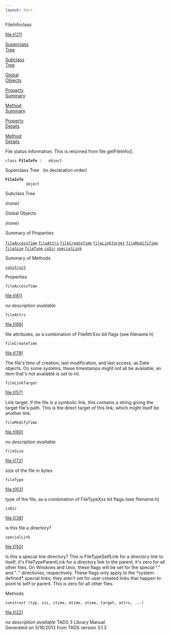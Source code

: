 ```yaml
---
layout: docs
---
```

<span class="title">FileInfo</span><span class="type">class</span>

[file.t](../file/file.t.html)\[[21](../source/file.t.html#21)\]

[Superclass  
Tree](#_SuperClassTree_)

[Subclass  
Tree](#_SubClassTree_)

[Global  
Objects](#_ObjectSummary_)

[Property  
Summary](#_PropSummary_)

[Method  
Summary](#_MethodSummary_)

[Property  
Details](#_Properties_)

[Method  
Details](#_Methods_)



File status information. This is returned from file.getFileInfo().

`class `**`FileInfo`**` :   object`



<span id="_SuperClassTree_"></span>



<span class="hdln">Superclass Tree</span>   (in declaration order)



**`FileInfo`**  
`         object`  
<span id="_SubClassTree_"></span>



<span class="hdln">Subclass Tree</span>  



*(none)* <span id="_ObjectSummary_"></span>



<span class="hdln">Global Objects</span>  



*(none)* <span id="_PropSummary_"></span>



<span class="hdln">Summary of Properties</span>  



[`fileAccessTime`](#fileAccessTime) [`fileAttrs`](#fileAttrs) [`fileCreateTime`](#fileCreateTime) [`fileLinkTarget`](#fileLinkTarget) [`fileModifyTime`](#fileModifyTime) [`fileSize`](#fileSize) [`fileType`](#fileType) [`isDir`](#isDir) [`specialLink`](#specialLink)

<span id="_MethodSummary_"></span>



<span class="hdln">Summary of Methods</span>  



[`construct`](#construct)

<span id="_Properties_"></span>



<span class="hdln">Properties</span>  



<span id="fileAccessTime"></span>

`fileAccessTime`

[file.t](../file/file.t.html)\[[81](../source/file.t.html#81)\]



*no description available*



<span id="fileAttrs"></span>

`fileAttrs`

[file.t](../file/file.t.html)\[[69](../source/file.t.html#69)\]



file attributes, as a combination of FileAttrXxx bit flags (see
filename.h)



<span id="fileCreateTime"></span>

`fileCreateTime`

[file.t](../file/file.t.html)\[[79](../source/file.t.html#79)\]



The file's time of creation, last modification, and last access, as Date
objects. On some systems, these timestamps might not all be available;
an item that's not available is set to nil.



<span id="fileLinkTarget"></span>

`fileLinkTarget`

[file.t](../file/file.t.html)\[[57](../source/file.t.html#57)\]



Link target. If the file is a symbolic link, this contains a string
giving the target file's path. This is the direct target of this link,
which might itself be another link.



<span id="fileModifyTime"></span>

`fileModifyTime`

[file.t](../file/file.t.html)\[[80](../source/file.t.html#80)\]



*no description available*



<span id="fileSize"></span>

`fileSize`

[file.t](../file/file.t.html)\[[72](../source/file.t.html#72)\]



size of the file in bytes



<span id="fileType"></span>

`fileType`

[file.t](../file/file.t.html)\[[63](../source/file.t.html#63)\]



type of the file, as a combination of FileTypeXxx bit flags (see
filename.h)



<span id="isDir"></span>

`isDir`

[file.t](../file/file.t.html)\[[38](../source/file.t.html#38)\]



is this file a directory?



<span id="specialLink"></span>

`specialLink`

[file.t](../file/file.t.html)\[[50](../source/file.t.html#50)\]



Is this a special link directory? This is FileTypeSelfLink for a
directory link to itself; it's FileTypeParentLink for a directory link
to the parent; it's zero for all other files. On Windows and Unix, these
flags will be set for the special "." and ".." directories,
respectively. These flags only apply to the \*system-defined\* special
links; they aren't set for user-created links that happen to point to
self or parent. This is zero for all other files.



<span id="_Methods_"></span>



<span class="hdln">Methods</span>  



<span id="construct"></span>

`construct (typ, siz, ctime, mtime, atime, target, attrs, ...)`

[file.t](../file/file.t.html)\[[22](../source/file.t.html#22)\]



*no description available*
TADS 3 Library Manual  
Generated on 5/16/2013 from TADS version 3.1.3


